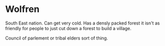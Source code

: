 # Wolfren

South East nation. Can get very cold. Has a densly packed forest it isn't as friendly for 
people to just cut down a forest to build a village.

Council of parlement or tribal elders sort of thing.